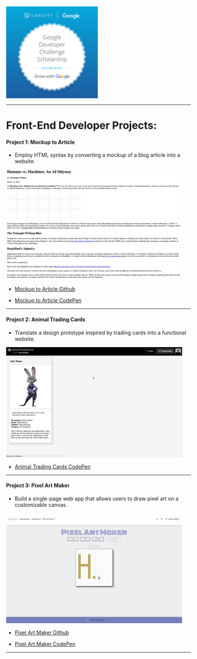 ![screenshot](GrowWithGoogleDeveloperChallengeScholarship.png)

---

# Front-End Developer Projects:

#### Project 1: Mockup to Article
- Employ HTML syntax by converting a mockup of a blog article into a website.

![screenshot](Project-1.gif)

- [Mockup to Article Github](https://mohampton.github.io/MockupToArticle/)

- [Mockup to Article CodePen](https://codepen.io/MoHampton/pen/dJjXzq)
---

#### Project 2: Animal Trading Cards
- Translate a design prototype inspired by trading cards into a functional website.

![screenshot](Project-2.gif)
- [Animal Trading Cards CodePen](https://codepen.io/MoHampton/full/NXOddo/)
---

#### Project 3: Pixel Art Maker
- Build a single-page web app that allows users to draw pixel art on a customizable canvas.

![screenshot](Project-3.gif)
- [Pixel Art Maker Github](https://mohampton.github.io/Pixel-Art-Maker/)

- [Pixel Art Maker CodePen](https://codepen.io/MoHampton/full/wmRNrL/)
---